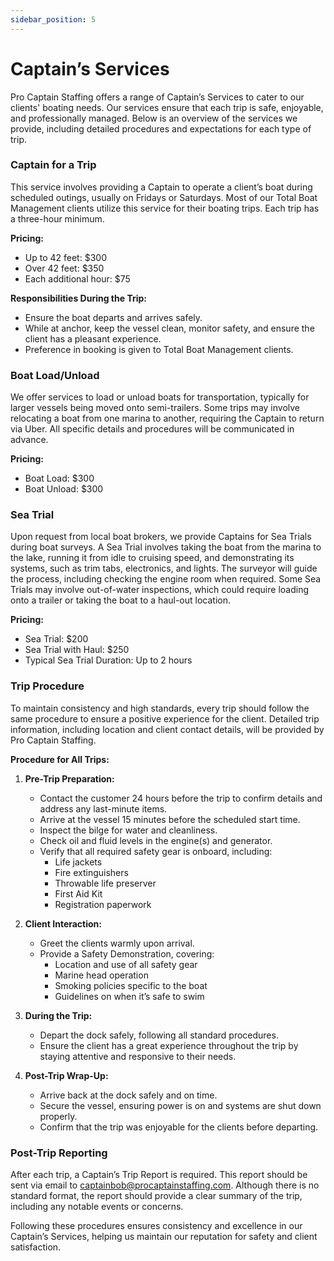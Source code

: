 ```yaml
---
sidebar_position: 5
---
```



# Captain’s Services

Pro Captain Staffing offers a range of Captain’s Services to cater to our clients' boating needs. Our services ensure that each trip is safe, enjoyable, and professionally managed. Below is an overview of the services we provide, including detailed procedures and expectations for each type of trip.

### Captain for a Trip

This service involves providing a Captain to operate a client’s boat during scheduled outings, usually on Fridays or Saturdays. Most of our Total Boat Management clients utilize this service for their boating trips. Each trip has a three-hour minimum.

**Pricing:**
- Up to 42 feet: $300
- Over 42 feet: $350
- Each additional hour: $75

**Responsibilities During the Trip:**
- Ensure the boat departs and arrives safely.
- While at anchor, keep the vessel clean, monitor safety, and ensure the client has a pleasant experience.
- Preference in booking is given to Total Boat Management clients.

### Boat Load/Unload

We offer services to load or unload boats for transportation, typically for larger vessels being moved onto semi-trailers. Some trips may involve relocating a boat from one marina to another, requiring the Captain to return via Uber. All specific details and procedures will be communicated in advance.

**Pricing:**
- Boat Load: $300
- Boat Unload: $300

### Sea Trial

Upon request from local boat brokers, we provide Captains for Sea Trials during boat surveys. A Sea Trial involves taking the boat from the marina to the lake, running it from idle to cruising speed, and demonstrating its systems, such as trim tabs, electronics, and lights. The surveyor will guide the process, including checking the engine room when required. Some Sea Trials may involve out-of-water inspections, which could require loading onto a trailer or taking the boat to a haul-out location.

**Pricing:**
- Sea Trial: $200
- Sea Trial with Haul: $250
- Typical Sea Trial Duration: Up to 2 hours

### Trip Procedure

To maintain consistency and high standards, every trip should follow the same procedure to ensure a positive experience for the client. Detailed trip information, including location and client contact details, will be provided by Pro Captain Staffing.

**Procedure for All Trips:**

1. **Pre-Trip Preparation:**
   - Contact the customer 24 hours before the trip to confirm details and address any last-minute items.
   - Arrive at the vessel 15 minutes before the scheduled start time.
   - Inspect the bilge for water and cleanliness.
   - Check oil and fluid levels in the engine(s) and generator.
   - Verify that all required safety gear is onboard, including:
     - Life jackets
     - Fire extinguishers
     - Throwable life preserver
     - First Aid Kit
     - Registration paperwork

2. **Client Interaction:**
   - Greet the clients warmly upon arrival.
   - Provide a Safety Demonstration, covering:
     - Location and use of all safety gear
     - Marine head operation
     - Smoking policies specific to the boat
     - Guidelines on when it’s safe to swim

3. **During the Trip:**
   - Depart the dock safely, following all standard procedures.
   - Ensure the client has a great experience throughout the trip by staying attentive and responsive to their needs.

4. **Post-Trip Wrap-Up:**
   - Arrive back at the dock safely and on time.
   - Secure the vessel, ensuring power is on and systems are shut down properly.
   - Confirm that the trip was enjoyable for the clients before departing.

### Post-Trip Reporting

After each trip, a Captain’s Trip Report is required. This report should be sent via email to captainbob@procaptainstaffing.com. Although there is no standard format, the report should provide a clear summary of the trip, including any notable events or concerns.

Following these procedures ensures consistency and excellence in our Captain’s Services, helping us maintain our reputation for safety and client satisfaction.
